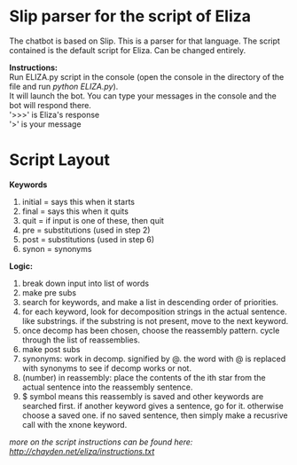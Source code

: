 # Slip parser for the script of Eliza

The chatbot is based on Slip. This is a parser for that language. The script contained is the default script for Eliza. Can be changed entirely.

**Instructions:**  
    Run ELIZA.py script in the console (open the console in the directory of the file and run *python ELIZA.py*).  
    It will launch the bot. You can type your messages in the console and the bot will respond there.  
    '>>>' is Eliza's response  
    '>' is your message  

# Script Layout
**Keywords**
1) initial = says this when it starts
2) final = says this when it quits
3) quit = if input is one of these, then quit
4) pre = substitutions (used in step 2)
5) post = substitutions (used in step 6)
6) synon = synonyms

**Logic:**
1) break down input into list of words
2) make pre subs
3) search for keywords, and make a list in descending order of priorities.
4) for each keyword, look for decomposition strings in the actual sentence. like substrings. if the substring is not present, move to the next keyword.
5) once decomp has been chosen, choose the reassembly pattern. cycle through the list of reassemblies.
6) make post subs
7) synonyms: work in decomp. signified by @. the word with @ is replaced with synonyms to see if decomp works or not.
8) (number) in reassembly: place the contents of the ith star from the actual sentence into the reassembly sentence.
9) $ symbol means this reassembly is saved and other keywords are searched first. if another keyword gives a sentence, go for it. otherwise choose a saved one. if no saved sentence, then simply make a recusrive call with the xnone keyword.

*more on the script instructions can be found here: http://chayden.net/eliza/instructions.txt*
